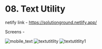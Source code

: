 # 08. Text Utility

netify link - https://solutionground.netlify.app/

Screens - 

![mobile_text](https://user-images.githubusercontent.com/28673856/153481301-4568baae-a1c4-4eb0-8d74-a0fe958c0d01.png)
![textutitlity](https://user-images.githubusercontent.com/28673856/153481311-dcdd9a89-651f-4568-90b1-6b66c0f11eaf.png)
![textutitlity1](https://user-images.githubusercontent.com/28673856/153481321-27b5eec2-09c1-43ba-921d-05f39b39a6db.png)
